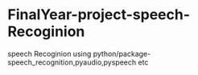 # FinalYear-project-speech-Recoginion
speech Recoginion using python/package-speech_recognition,pyaudio,pyspeech etc
